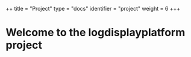 ++
title = "Project"
type = "docs"
identifier = "project"
weight = 6
+++

# Welcome to the logdisplayplatform project
